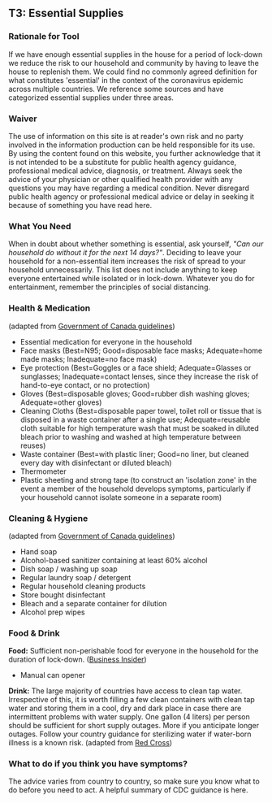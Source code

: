 ## T3: Essential Supplies

### Rationale for Tool

If we have enough essential supplies in the house for a period of lock-down we reduce the risk to our household and community by having to leave the house to replenish them.
We could find no commonly agreed definition for what constitutes 'essential' in the context of the coronavirus epidemic across multiple countries. We reference some sources and have categorized essential supplies under three areas.

### Waiver
The use of information on this site is at reader's own risk and no party involved in the information production can be held responsible for its use. By using the content found on this website, you further acknowledge that it is not intended to be a substitute for public health agency guidance, professional medical advice, diagnosis, or treatment. Always seek the advice of your physician or other qualified health provider with any questions you may have regarding a medical condition. Never disregard public health agency or professional medical advice or delay in seeking it because of something you have read here.

### What You Need

When in doubt about whether something is essential, ask yourself, *"Can our household do without it for the next 14 days?"*. Deciding to leave your household for a non-essential item increases the risk of spread to your household unnecessarily. This list does not include anything to keep everyone entertained while isolated or in lock-down. Whatever you do for entertainment, remember the principles of social distancing.

### Health & Medication

(adapted from [Government of Canada guidelines](https://www.canada.ca/en/public-health/services/publications/diseases-conditions/covid-19-how-to-isolate-at-home.html))

* Essential medication for everyone in the household
* Face masks (Best=N95; Good=disposable face masks; Adequate=home made masks; Inadequate=no face mask)
* Eye protection (Best=Goggles or a face shield; Adequate=Glasses or sunglasses; Inadequate=contact lenses, since they increase the risk of hand-to-eye contact, or no protection)
* Gloves (Best=disposable gloves; Good=rubber dish washing gloves; Adequate=other gloves)
* Cleaning Cloths (Best=disposable paper towel, toilet roll or tissue that is disposed in a waste container after a single use; Adequate=reusable cloth suitable for high temperature wash that must be soaked in diluted bleach prior to washing and washed at high temperature between reuses)
* Waste container (Best=with plastic liner; Good=no liner, but cleaned every day with disinfectant or diluted bleach)
* Thermometer
* Plastic sheeting and strong tape (to construct an 'isolation zone' in the event a member of the household develops symptoms, particularly if your household cannot isolate someone in a separate room)

### Cleaning & Hygiene

(adapted from [Government of Canada guidelines](https://www.canada.ca/en/public-health/services/publications/diseases-conditions/covid-19-how-to-isolate-at-home.html))

* Hand soap
* Alcohol-based sanitizer containing at least 60% alcohol
* Dish soap / washing up soap
* Regular laundry soap / detergent
* Regular household cleaning products
* Store bought disinfectant
* Bleach and a separate container for dilution
* Alcohol prep wipes

### Food & Drink

**Food:** Sufficient non-perishable food for everyone in the household for the duration of lock-down. ([Business Insider](https://www.businessinsider.com/expert-how-to-stockpile-healthy-food-14-day-coronavirus-quarantine-2020-2))
* Manual can opener

**Drink:** The large majority of countries have access to clean tap water. Irrespective of this, it is worth filling a few clean containers with clean tap water and storing them in a cool, dry and dark place in case there are intermittent problems with water supply. One gallon (4 liters) per person should be sufficient for short supply outages. More if you anticipate longer outages. Follow your country guidance for sterilizing water if water-born illness is a known risk. (adapted from [Red Cross](https://www.redcross.org/get-help/how-to-prepare-for-emergencies/survival-kit-supplies.html))

### What to do if you think you have symptoms?

The advice varies from country to country, so make sure you know what to do before you need to act. A helpful summary of CDC guidance is here.